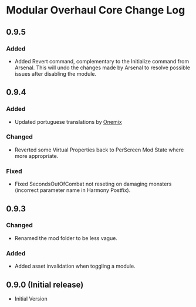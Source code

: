 ﻿# Modular Overhaul Core Change Log

## 0.9.5

### Added

* Added Revert command, complementary to the Initialize command from Arsenal. This will undo the changes made by Arsenal to resolve possible issues after disabling the module.

## 0.9.4

### Added

* Updated portuguese translations by [Onemix](https://www.nexusmods.com/stardewvalley/users/39429640)

### Changed

* Reverted some Virtual Properties back to PerScreen Mod State where more appropriate.

### Fixed

* Fixed SecondsOutOfCombat not reseting on damaging monsters (incorrect parameter name in Harmony Postfix).

## 0.9.3

### Changed

* Renamed the mod folder to be less vague.

### Added

* Added asset invalidation when toggling a module.

## 0.9.0 (Initial release)

* Initial Version